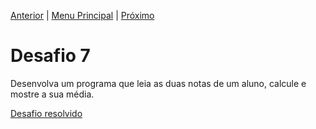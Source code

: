 [Anterior](Desafio006.md) | [Menu Principal](/README.md/) | [Próximo](desafio008.md)

# Desafio 7

Desenvolva um programa que leia as duas notas de um aluno, calcule e mostre a sua média.

[Desafio resolvido](/Desafios/desafio007.py/)